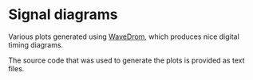 # Signal diagrams

Various plots generated using [WaveDrom](https://wavedrom.com/), which produces nice digital timing diagrams.

The source code that was used to generate the plots is provided as text files.
